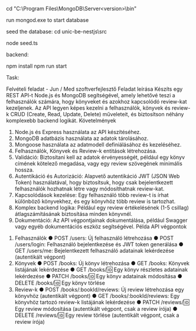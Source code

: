 cd "C:\Program Files\MongoDB\Server\<version>\bin"

run mongod.exe to start database

seed the database:
cd unic-be-nestjs\src

node seed.ts

backend:

npm install
npm run start

Task:

Felvételi feladat - Jun / Med szoftverfejlesztő
Feladat leírása
Készíts egy REST API-t Node.js és MongoDB segítségével, amely lehetővé teszi a felhasználók számára,
hogy könyveket és azokhoz kapcsolódó review-kat kezeljenek.
Az API legyen képes kezelni a felhasználók, könyvek és review-k CRUD (Create, Read, Update, Delete)
műveleteit, és biztosítson néhány komplexebb backend logikát.
Követelmények

1. Node.js és Express használata az API készítéséhez.
2. MongoDB adatbázis használata az adatok tárolásához.
3. Mongoose használata az adatmodell definiálásához és kezeléséhez.
4. Felhasználók, Könyvek és Review-k entitások létrehozása.
5. Validáció: Biztosítani kell az adatok érvényességét, például egy könyv címének kötelező megadása,
   vagy egy review szövegének minimális hossza.
6. Autentikáció és Autorizáció: Alapvető autentikáció JWT (JSON Web Token) használatával, hogy
   biztosítsuk, hogy csak bejelentkezett felhasználók hozhatnak létre vagy módosíthatnak review-kat.
7. Kapcsolódások kezelése: Egy felhasználó több review-t is írhat különböző könyvekhez, és egy
   könyvhöz több review is tartozhat.
8. Komplex backend logika: Például egy review értékelésének (1-5 csillag) átlagszámításának
   biztosítása minden könyvnél.
9. Dokumentáció: Az API végpontjainak dokumentálása, például Swagger vagy egyéb dokumentációs
   eszköz segítségével.
   Példa API végpontok

1) Felhasználók
   ● POST /users: Új felhasználó létrehozása
   ● POST /users/login: Felhasználó bejelentkezése és JWT token generálása
   ● GET /users/me: Bejelentkezett felhasználó adatainak lekérdezése (autentikált végpont)
2) Könyvek
   ● POST /books: Új könyv létrehozása
   ● GET /books: Könyvek listájának lekérdezése
   ● GET /books/:id: Egy könyv részletes adatainak lekérdezése
   ● PATCH /books/:id: Egy könyv adatainak módosítása
   ● DELETE /books/:id: Egy könyv törlése
3) Review-k
   ● POST /books/:bookId/reviews: Új review létrehozása egy könyvhöz (autentikált végpont)
   ● GET /books/:bookId/reviews: Egy könyvhöz tartozó review-k listájának lekérdezése
   ● PATCH /reviews/:id: Egy review módosítása (autentikált végpont, csak a review írója)
   ● DELETE /reviews/:id: Egy review törlése (autentikált végpont, csak a review írója)
